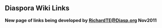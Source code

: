 ## Diaspora Wiki Links 






**New page of links being developed by RichardTE@Diasp.org Nov2011**







